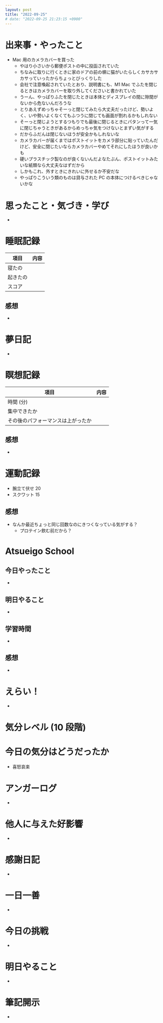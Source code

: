 ```yaml
---
layout: post
title: "2022-09-25"
# date: "2022-09-25 21:23:15 +0900"
---
```


# 出来事・やったこと
* Mac 用のカメラカバーを買った
    * やはり小さいから郵便ポストの中に投函されていた
    * ちなみに取りに行くときに家のドアの前の塀に猫がいたらしくカサカサカサっていったからちょっとびっくりした
    * 会社で注意喚起されていたとおり、説明書にも、M1 Mac でふたを閉じるときはカメラカバーを取り外してくださいと書かれていた
    * うーん、やっぱりふたを閉じたときは本体とディスプレイの間に隙間がないから危ないんだろうな
    * とりあえずめっちゃそーっと閉じてみたら大丈夫だったけど、勢いよく、いや勢いよくなくてもふつうに閉じても画面が割れるかもしれない
    * そーっと閉じようとするつもりでも最後に閉じるときにパタンって一気に閉じちゃうときがあるからめっちゃ気をつけないとまずい気がする
    * だからふだんは閉じないほうが安全かもしれないな
    * カメラカバーが届くまではポストイットをカメラ部分に貼っていたんだけど、安全に閉じたいならカメラカバーやめてそれにしたほうが良いかも
    * 硬いプラスチック製なのが良くないんだよなたぶん、ポストイットみたいな紙類なら大丈夫なはずだから
    * しかもこれ、外すときにきれいに外せるか不安だな
    * やっぱりこういう類のものは貸与された PC の本体につけるべきじゃないかな



# 思ったこと・気づき・学び
*



# 睡眠記録

| 項目 | 内容 |
| --- | :---: |
| 寝たの |
| 起きたの |
| スコア |

## 感想
*



# 夢日記
*



# 瞑想記録

| 項目 | 内容 |
| --- | :---: |
| 時間 (分) |
| 集中できたか |
| その後のパフォーマンスは上がったか |

## 感想
*



# 運動記録
* 腕立て伏せ 20
* スクワット 15

## 感想
* なんか最近ちょっと同じ回数なのにきつくなっている気がする？
    * プロテイン飲む前だから？



# Atsueigo School
## 今日やったこと
*

## 明日やること
*

## 学習時間
*

## 感想
*



# えらい！
*



# 気分レベル (10 段階)




# 今日の気分はどうだったか
* 喜怒哀楽



# アンガーログ
*



# 他人に与えた好影響
*



# 感謝日記
*



# 一日一善
*



# 今日の挑戦
*



# 明日やること
*



# 筆記開示
*
